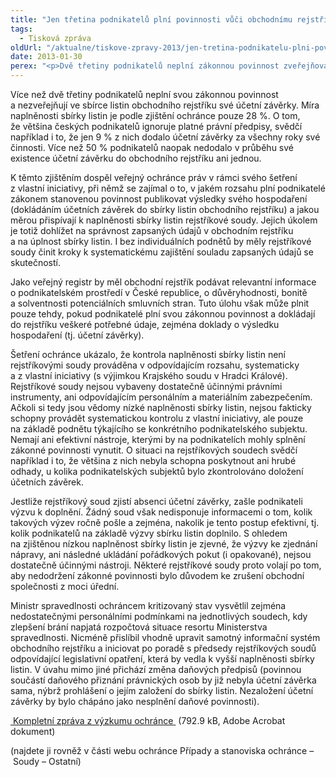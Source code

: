 ```yaml
---
title: "Jen třetina podnikatelů plní povinnosti vůči obchodnímu rejstříku – na ostatní je stát zatím krátký"
tags:
  - Tisková zpráva
oldUrl: "/aktualne/tiskove-zpravy-2013/jen-tretina-podnikatelu-plni-povinnosti-vuci-obchodnimu-rejstriku-na-ostatni-je-stat-z"
date: 2013-01-30
perex: "<p>Dvě třetiny podnikatelů neplní zákonnou povinnost zveřejňovat ve sbírce listin obchodního rejstříku své účetní závěrky. Rejstříkové soudy nemají ani personální kapacity, ani efektivní právní nástroje, aby podnikatele přinutily výsledky hospodaření dodat. Výsledkem je neaktualizovaný obchodní rejstřík.</p>"
---
```


<!-- imported from the old website -->

<p>Více než dvě třetiny podnikatelů neplní svou zákonnou povinnost a nezveřejňují ve sbírce listin obchodního rejstříku své účetní závěrky. Míra naplněnosti sbírky listin je podle zjištění ochránce pouze 28 %. O tom, že většina českých podnikatelů ignoruje platné právní předpisy, svědčí například i to, že jen 9 % z nich dodalo účetní závěrky za všechny roky své činnosti. Více než 50 % podnikatelů naopak nedodalo v průběhu své existence účetní závěrku do obchodního rejstříku ani jednou. </p><p>K těmto zjištěním dospěl veřejný ochránce práv v rámci svého šetření z vlastní iniciativy, při němž se zajímal o to, v jakém rozsahu plní podnikatelé zákonem stanovenou povinnost publikovat výsledky svého hospodaření (dokládáním účetních závěrek do sbírky listin obchodního rejstříku) a jakou měrou přispívají k naplněnosti sbírky listin rejstříkové soudy. Jejich úkolem je totiž dohlížet na správnost zapsaných údajů v obchodním rejstříku a na úplnost sbírky listin. I bez individuálních podnětů by měly rejstříkové soudy činit kroky k systematickému zajištění souladu zapsaných údajů se skutečností.</p><p>Jako veřejný registr by měl obchodní rejstřík podávat relevantní informace o podnikatelském prostředí v České republice, o důvěryhodnosti, bonitě a solventnosti potenciálních smluvních stran. Tuto úlohu však může plnit pouze tehdy, pokud podnikatelé plní svou zákonnou povinnost a dokládají do rejstříku veškeré potřebné údaje, zejména doklady o výsledku hospodaření (tj. účetní závěrky). </p><p>Šetření ochránce ukázalo, že kontrola naplněnosti sbírky listin není rejstříkovými soudy prováděna v odpovídajícím rozsahu, systematicky a z vlastní iniciativy (s výjimkou Krajského soudu v Hradci Králové). Rejstříkové soudy nejsou vybaveny dostatečně účinnými právními instrumenty, ani odpovídajícím personálním a materiálním zabezpečením. Ačkoli si tedy jsou vědomy nízké naplněnosti sbírky listin, nejsou fakticky schopny provádět systematickou kontrolu z vlastní iniciativy, ale pouze na základě podnětu týkajícího se konkrétního podnikatelského subjektu. Nemají ani efektivní nástroje, kterými by na podnikatelích mohly splnění zákonné povinnosti vynutit. O situaci na rejstříkových soudech svědčí například i to, že většina z nich nebyla schopna poskytnout ani hrubé odhady, u kolika podnikatelských subjektů bylo zkontrolováno doložení účetních závěrek. </p><p>Jestliže rejstříkový soud zjistí absenci účetní závěrky, zašle podnikateli výzvu k doplnění. Žádný soud však nedisponuje informacemi o tom, kolik takových výzev ročně pošle a zejména, nakolik je tento postup efektivní, tj. kolik podnikatelů na základě výzvy sbírku listin doplnilo. S ohledem na zjištěnou nízkou naplněnost sbírky listin je zjevné, že výzvy ke zjednání nápravy, ani následné ukládání pořádkových pokut (i opakované), nejsou dostatečně účinnými nástroji. Některé rejstříkové soudy proto volají po tom, aby nedodržení zákonné povinnosti bylo důvodem ke zrušení obchodní společnosti z moci úřední.</p><p>Ministr spravedlnosti ochráncem kritizovaný stav vysvětlil zejména nedostatečnými personálními podmínkami na jednotlivých soudech, kdy zlepšení brání napjatá rozpočtová situace resortu Ministerstva spravedlnosti. Nicméně přislíbil vhodně upravit samotný informační systém obchodního rejstříku a iniciovat po poradě s předsedy rejstříkových soudů odpovídající legislativní opatření, která by vedla k vyšší naplněnosti sbírky listin. V úvahu mimo jiné přichází změna daňových předpisů (povinnou součástí daňového přiznání právnických osob by již nebyla účetní závěrka sama, nýbrž prohlášení o jejím založení do sbírky listin. Nezaložení účetní závěrky by bylo chápáno jako nesplnění daňové povinnosti). </p><p><a title="Otevření do nového okna" href="/uploads-import/STANOVISKA/soudy/Ostatni/64-12-VBG-obchodni-rejstrik.pdf" target="_blank"><img alt="" src="https://www.ochrance.cz/typo3/ext/od_linkdesc/icons/pdf.gif" class="od_linkdesc_icon" /> Kompletní zpráva z výzkumu ochránce </a> (792.9 kB, Adobe Acrobat dokument)</p><p>(najdete ji rovněž v části webu ochránce Případy a stanoviska ochránce – Soudy – Ostatní)</p>
